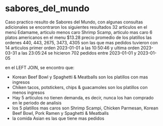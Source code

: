 # sabores_del_mundo
Caso practico resulto de Sabores del Mundo, con algunas consultas adicionales
se encontraron los siguientes resultados
32 articulos en el menú
Edamame, articulo menos caro
Shrimp Scamp, articulo mas caro 
6 platos americanos en el menu 
$13.28 precio promedio de los platillos
las ordenes 440, 443, 2675, 3473, 4305 son las que mas pedidos tuvieron con 14 articulos
primer orden 2023-01-01 a las 10:50:46 y ultima orden 2023-03-31 a las 23:05:24
se hicieron 702 pedidos entre 2023-01-01 y 2023-01-05

en el LEFT JOIN, se encontro que:
 * Korean Beef Bowl y Spaghetti & Meatballs son los platillos con mas ingresos
 * Chiken tacos, potstickers, chips & guacamoles son los platillos con menos ingresos
 * Hay 5 articulos no tienen demanda, es decir, nunca los han comprado en le periodo de analisis
* los 5 platillos mas caros son Shrimp Scampi, Chicken Parmesan, Korean Beef Bowl, Pork Ramen y Spaghetti & Meatballs
* la comida Asian es las que tiene mas pedidos
